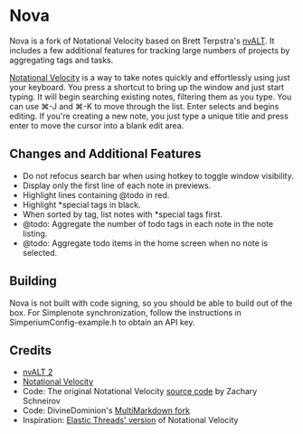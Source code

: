# Nova

Nova is a fork of Notational Velocity based on Brett Terpstra's [nvALT][nvalt]. It includes a few additional features for tracking large numbers of projects by aggregating tags and tasks.

[Notational Velocity][notational] is a way to take notes quickly and effortlessly using just your keyboard. You press a shortcut to bring up the window and just start typing. It will begin searching existing notes, filtering them as you type. You can use &#x2318;-J and &#x2318;-K to move through the list. Enter selects and begins editing. If you're creating a new note, you just type a unique title and press enter to move the cursor into a blank edit area.

## Changes and Additional Features

* Do not refocus search bar when using hotkey to toggle window visibility.
* Display only the first line of each note in previews.
* Highlight lines containing @todo in red.
* Highlight *special tags in black.
* When sorted by tag, list notes with *special tags first.
* @todo: Aggregate the number of todo tags in each note in the note listing.
* @todo: Aggregate todo items in the home screen when no note is selected.

## Building

Nova is not built with code signing, so you should be able to build out of the box. For Simplenote synchronization, follow the instructions in SimperiumConfig-example.h to obtain an API key.

## Credits

* [nvALT 2][nvalt]
* [Notational Velocity][notational]
* Code: The original Notational Velocity [source code][original source] by Zachary Schneirov
* Code: DivineDominion's [MultiMarkdown fork][DivineDominion]
* Inspiration: [Elastic Threads' version](http://elasticthreads.tumblr.com/nv) of Notational Velocity

[nvalt]: http://brettterpstra.com/projects/nvalt/
[notational]: http://notational.net/
[original source]: https://github.com/scrod/nv
[DivineDominion]: https://github.com/DivineDominion/nv

